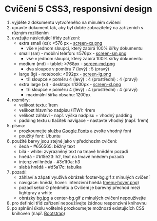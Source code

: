 # Cvičení 5 CSS3, responsivní design
1. vyjděte z dokumentu vytvořeného na minulém cvičení
2. upravte dokument tak, aby byl dobře zobrazitelný na zařízeních s různým rozlišením
3. uvažujte následující třídy zařízení:
    * extra small (xs): <576 px - [screen-xs.png](https://www.fit.vutbr.cz/study/courses/ITW/private/cviceni/img5/screen-xs.png)
        * vše v jednom sloupci, který zabírá 100% šířky dokumentu
    * small (sm) - mobilní telefon: ≥576px - [screen-sm.png](https://www.fit.vutbr.cz/study/courses/ITW/private/cviceni/img5/screen-sm.png)
        * vše v jednom sloupci, který zabírá 100% šířky dokumentu
    * medium (md) - tablet: ≥768px - [screen-md.png](https://www.fit.vutbr.cz/study/courses/ITW/private/cviceni/img5/screen-md.png)
        * dva sloupce v poměru 7 (levý) : 5 (pravý)
    * large (lg) - notebook: ≥992px - [screen-lg.png](https://www.fit.vutbr.cz/study/courses/ITW/private/cviceni/img5/screen-lg.png)
        * tři sloupce v poměru 4 (levý) : 4 (prostřední) : 4 (pravý)
    * extra large (xl) - desktop: ≥1200px - [screen-xl.png](https://www.fit.vutbr.cz/study/courses/ITW/private/cviceni/img5/screen-xl.png)
        * tři sloupce v poměru 4 (levý) : 4 (prostřední) : 4 (pravý)
        * maximální šířka obsahu: 1200px
4. rozměry:
    * velikost textu: 1rem
    * velikost hlavního nadpisu (ITW): 4rem
    * velikost záhlaví - např. výška nadpisu + vhodný padding
    * padding textu u tlačítek navigace - nastavte vhodný (např. 1rem)
5. písma:
    * prozkoumejte službu [Google Fonts](https://fonts.google.com/) a zvolte vhodný font
    * použitý font: Ubuntu
6. použité barvy jsou stejné jako v předchozím cvičení:
    * šedá - #656565: běžný text
    * bílá - white: zvýrazněný text na tmavě hnědém pozadí
    * hnědá - #b15e23: h2, text na tmavě hnědém pozadá
    * intenzivní hnědá - #3c1f0a: h3
    * slabá hnědá - #d5a17c: tabulka
7. pozadí:
    * záhlaví a zápatí využívá obrázek footer-bg.gif z minulých cvičení
    * navigace: hnědá, hover: intenzivní hnědá ([menu-hover.png](https://www.fit.vutbr.cz/study/courses/ITW/private/cviceni/img5/menu-hover.png))
    * pozadí sekcí O předmětu a Cvičení je barevný přechod mezi lightgray a white
    * obrázky bg.jpg a center-bg.gif z minulých cvičení nepoužívejte
8. pro definici tříd zařízení nepoužívejte žádnou responzivní knihovnu
9. po splnění úkolu volitelně prozkoumejte možnosti existujících CSS knihoven (např. [Bootstrap](https://getbootstrap.com/))